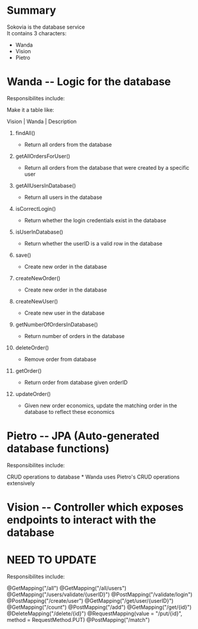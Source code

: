 # Summary

Sokovia is the database service <br>
It contains 3 characters:
   * Wanda
   * Vision
   * Pietro

# Wanda -- Logic for the database

Responsibilites include:

Make it a table like:

Vision | Wanda | Description

1. findAll()
	* Return all orders from the database

2. getAllOrdersForUser()
	* Return all orders from the database that were created by a specific user

3. getAllUsersInDatabase()
	* Return all users in the database

4. isCorrectLogin()
	* Return whether the login credentials exist in the database

5. isUserInDatabase()
	* Return whether the userID is a valid row in the database

6. save()
	* Create new order in the database

7. createNewOrder()
	* Create new order in the database

8. createNewUser()
	* Create new user in the database

9. getNumberOfOrdersInDatabase()
	* Return number of orders in the database

10. deleteOrder()
	* Remove order from database

11. getOrder()
	* Return order from database given orderID

12. updateOrder()
	* Given new order economics, update the matching order in the database to reflect these economics

# Pietro -- JPA (Auto-generated database functions)

Responsibilites include:

CRUD operations to database
	* Wanda uses Pietro's CRUD operations extensively

# Vision -- Controller which exposes endpoints to interact with the database
# NEED TO UPDATE

Responsibilites include:

@GetMapping("/all")
@GetMapping("/all/users")
@GetMapping("/users/validate/{userID}")
@PostMapping("/validate/login")
@PostMapping("/create/user")
@GetMapping("/get/user/{userID}")
@GetMapping("/count")
@PostMapping("/add")
@GetMapping("/get/{id}")
@DeleteMapping("/delete/{id}")
@RequestMapping(value = "/put/{id}", method = RequestMethod.PUT)
@PostMapping("/match")

